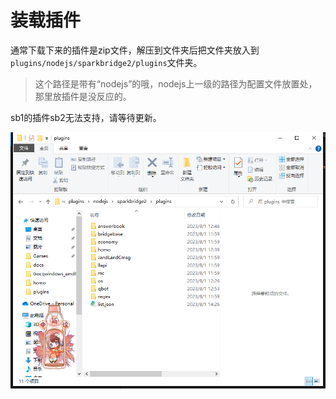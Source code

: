# 装载插件

通常下载下来的插件是zip文件，解压到文件夹后把文件夹放入到`plugins/nodejs/sparkbridge2/plugins`文件夹。

>这个路径是带有“nodejs”的哦，nodejs上一级的路径为配置文件放置处，那里放插件是没反应的。

sb1的插件sb2无法支持，请等待更新。

![](./plugin/dir.png)

